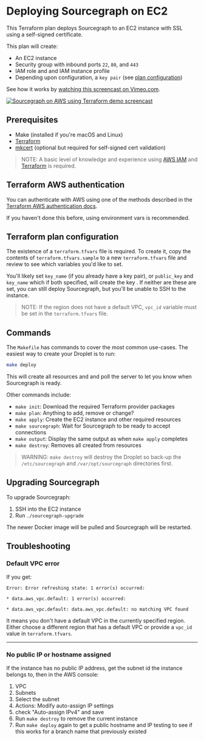 # Deploying Sourcegraph on EC2

This Terraform plan deploys Sourcegraph to an EC2 instance with SSL using a self-signed certificate.

This plan will create:

- An EC2 instance
- Security group with inbound ports `22`, `80`, and `443`
- IAM role and and IAM instance profile
- Depending upon configuration, a `key pair` (see [plan configuration](#terraform-plan-configuration))

See how it works by [watching this screencast on Vimeo.com](https://vimeo.com/327771524).

[![Sourcegraph on AWS using Terraform demo screencast](https://user-images.githubusercontent.com/133014/55365302-dcf02a80-5498-11e9-9bb8-f5ba4bfdb90d.png)](https://vimeo.com/327771524)

## Prerequisites

- Make (installed if you're macOS and Linux)
- [Terraform](https://learn.hashicorp.com/terraform/getting-started/install.html)
- [mkcert](https://github.com/FiloSottile/mkcert) (optional but required for self-signed cert validation)

> NOTE: A basic level of knowledge and experience using [AWS IAM](https://docs.aws.amazon.com/iam/index.html#lang/en_us) and [Terraform](https://www.terraform.io/intro/index.html) is required.

## Terraform AWS authentication

You can authenticate with AWS using one of the methods described in the [Terraform AWS authentication docs](https://www.terraform.io/docs/providers/aws/#environment-variables).

If you haven't done this before, using environment vars is recommended.

## Terraform plan configuration

The existence of a `terraform.tfvars` file is required. To create it, copy the contents of `terraform.tfvars.sample` to a new `terraform.tfvars` file and review to see which variables you'd like to set.

You'll likely set `key_name` (if you already have a key pair), or `public_key` and `key_name` which if both specified, will create the key . If neither are these are set, you can still deploy Sourcegraph, but you'll be unable to SSH to the instance.

> NOTE: If the region does not have a default VPC, `vpc_id` variable must be set in the `terraform.tfvars` file.

## Commands

The `Makefile` has commands to cover the most common use-cases. The easiest way to create your Droplet is to run:

```bash
make deploy
```

This will create all resources and and poll the server to let you know when Sourcegraph is ready.

Other commands include:

- `make init`: Download the required Terraform provider packages
- `make plan`: Anything to add, remove or change?
- `make apply`: Create the EC2 instance and other required resources
- `make sourcegraph`: Wait for Sourcegraph to be ready to accept connections
- `make output`: Display the same output as when `make apply` completes
- `make destroy`: Removes all created from resources

> WARNING: `make destroy` will destroy the Droplet so back-up the `/etc/sourcegraph` and `/var/opt/sourcegraph` directories first.

## Upgrading Sourcegraph

To upgrade Sourcegraph:

1. SSH into the EC2 instance
1. Run `./sourcegraph-upgrade`

The newer Docker image will be pulled and Sourcegraph will be restarted.

## Troubleshooting

### Default VPC error

If you get:

```shell
Error: Error refreshing state: 1 error(s) occurred:

* data.aws_vpc.default: 1 error(s) occurred:

* data.aws_vpc.default: data.aws_vpc.default: no matching VPC found

```

It means you don't have a default VPC in the currently specified region. Either choose a different region that has a default VPC or provide a `vpc_id` value in `terraform.tfvars`.

---

### No public IP or hostname assigned

If the instance has no public IP address, get the subnet id the instance belongs to, then in the AWS console:

1. VPC
1. Subnets
1. Select the subnet
1. Actions: Modify auto-assign IP settings
1. check "Auto-assign IPv4" and save
1. Run `make destroy` to remove the current instance
1. Run `make deploy` again to get a public hostname and IP
testing to see if this works for a branch name that previously existed
